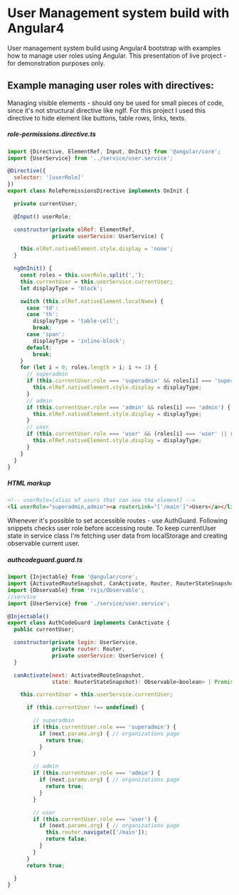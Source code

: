 # User Management system build with Angular4
User management system build using Angular4 bootstrap with examples how to manage user roles using Angular.
This presentation of live project - for demonstration purposes only.

## Example managing user roles with directives:
Managing visible elements - should ony be used for small pieces of code, since it's not structural directive like ngIf.
For this project I used this directive to hide element like buttons, table rows, links, texts.


##### role-permissions.directive.ts
```javascript
import {Directive, ElementRef, Input, OnInit} from '@angular/core';
import {UserService} from '../service/user.service';

@Directive({
  selector: '[userRole]'
})
export class RolePermissionsDirective implements OnInit {

  private currentUser;

  @Input() userRole;

  constructor(private elRef: ElementRef,
              private userService: UserService) {

    this.elRef.nativeElement.style.display = 'none';
  }

  ngOnInit() {
    const roles = this.userRole.split(',');
    this.currentUser = this.userService.currentUser;
    let displayType = 'block';

    switch (this.elRef.nativeElement.localName) {
      case 'td':
      case 'th':
        displayType = 'table-cell';
        break;
      case 'span':
        displayType = 'inline-block';
      default:
        break;
    }
    for (let i = 0; roles.length > i; i += 1) {
      // superadmin
      if (this.currentUser.role === 'superadmin' && roles[i] === 'superadmin') {
        this.elRef.nativeElement.style.display = displayType;
      }
      // admin
      if (this.currentUser.role === 'admin' && roles[i] === 'admin') {
        this.elRef.nativeElement.style.display = displayType;
      }
      // user
      if (this.currentUser.role === 'user' && (roles[i] === 'user' || roles[i] === '')) {
        this.elRef.nativeElement.style.display = displayType;
      }
    }
  }
}

```

##### HTML markup
```html
<!-- userRole=[alias of users that can see the element] -->
<li userRole="superadmin,admin"><a routerLink="['/main']">Users</a></li>
```

Whenever it's possible to set accessible routes - use AuthGuard. Following snippets checks user role before accessing route.
To keep currentUser state in service class I'm fetching user data from localStorage and creating observable current user.
##### authcodeguard.guard.ts
```javascript
import {Injectable} from '@angular/core';
import {ActivatedRouteSnapshot, CanActivate, Router, RouterStateSnapshot} from '@angular/router';
import {Observable} from 'rxjs/Observable';
//service
import {UserService} from './service/user.service';

@Injectable()
export class AuthCodeGuard implements CanActivate {
  public currentUser;

  constructor(private login: UserService,
              private router: Router,
              private userService: UserService) {
  }

  canActivate(next: ActivatedRouteSnapshot,
              state: RouterStateSnapshot): Observable<boolean> | Promise<boolean> | boolean {

    this.currentUser = this.userService.currentUser;

      if (this.currentUser !== undefined) {

        // superadmin
        if (this.currentUser.role === 'superadmin') {
          if (next.params.org) { // organizations page
            return true;
          }
        }

        // admin
        if (this.currentUser.role === 'admin') {
          if (next.params.org) { // organizations page
            return true;
          }
        }

        // user
        if (this.currentUser.role === 'user') {
          if (next.params.org) { // organizations page
            this.router.navigate(['/main']);
            return false;
          }
        }
      }
      return true;

  }
}

```